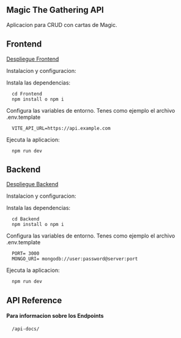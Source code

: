 
## Magic The Gathering API

Aplicacion para CRUD con cartas de Magic.

## Frontend
[Despliegue Frontend](https://magic-the-gathering-cards.netlify.app)

Instalacion y configuracion:

Instala las dependencias:
```
  cd Frontend
  npm install o npm i
```
Configura las variables de entorno. Tenes como ejemplo el archivo .env.template
```
  VITE_API_URL=https://api.example.com
```
Ejecuta la aplicacion:
```
  npm run dev
```

## Backend

[Despliegue Backend](https://magic-the-gathering-cards-production.up.railway.app/api-docs/)

Instalacion y configuracion:

Instala las dependencias:
```
  cd Backend
  npm install o npm i
```
Configura las variables de entorno. Tenes como ejemplo el archivo .env.template
```
  PORT= 3000
  MONGO_URI= mongodb://user:password@server:port
```
Ejecuta la aplicacion:
```
  npm run dev
```

## API Reference

#### Para informacion sobre los Endpoints

```http
  /api-docs/
```
